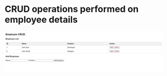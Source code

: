 # CRUD operations performed on employee details

![crud](https://github.com/rajat9070/JavaScript_Projects/blob/main/crud/images/Capture.JPG)


